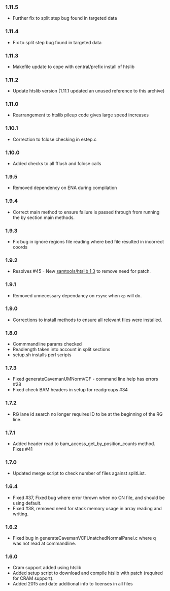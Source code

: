 ### 1.11.5
* Further fix to split step bug found in targeted data

### 1.11.4
* Fix to split step bug found in targeted data

### 1.11.3
* Makefile update to cope with central/prefix install of htslib

### 1.11.2
* Update htslib version (1.11.1 updated an unused reference to this archive)

### 1.11.0
* Rearrangement to htslib pileup code gives large speed increases

### 1.10.1
* Correction to fclose checking in estep.c

### 1.10.0
* Added checks to all fflush and fclose calls

### 1.9.5
* Removed dependency on ENA during compilation

### 1.9.4
* Correct main method to ensure failure is passed through from running the by section main methods.

### 1.9.3
* Fix bug in ignore regions file reading where bed file resulted in incorrect coords

### 1.9.2
* Resolves #45 - New [samtools/htslib 1.3](https://github.com/samtools/htslib/releases/tag/1.3) to remove need for patch.

### 1.9.1
* Removed unnecessary dependancy on `rsync` when `cp` will do.

### 1.9.0
* Corrections to install methods to ensure all relevant files were installed.

### 1.8.0
* Commmandline params checked
* Readlength taken into account in split sections
* setup.sh installs perl scripts

### 1.7.3
* Fixed generateCavemanUMNormVCF - command line help has errors #28
* Fixed check BAM headers in setup for readgroups #34

### 1.7.2
* RG lane id search no longer requires ID to be at the beginning of the RG line.

### 1.7.1
* Added header read to bam_access_get_by_position_counts method. Fixes #41

### 1.7.0
* Updated merge script to check number of files against splitList.

### 1.6.4
* Fixed #37, Fixed bug where error thrown when no CN file, and should be using default.
* Fixed #38, removed need for stack memory usage in array reading and writing.

### 1.6.2
* Fixed bug in generateCavemanVCFUnatchedNormalPanel.c where q was not read at commandline.

### 1.6.0
* Cram support added using htslib
* Added setup script to download and compile htslib with patch (required for CRAM support).
* Added 2015 and date additional info to licenses in all files
